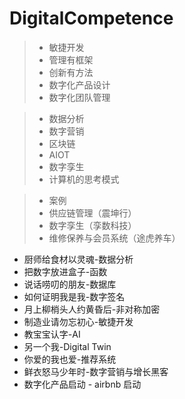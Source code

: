 # DigitalCompetence





> - 敏捷开发
> - 管理有框架
> - 创新有方法
> - 数字化产品设计
> - 数字化团队管理


> - 数据分析
> - 数字营销
> - 区块链
> - AIOT
> - 数字孪生
> - 计算机的思考模式

> - 案例
> - 供应链管理（震坤行）
> - 数字孪生（孪数科技）
> - 维修保养与会员系统（途虎养车）



- 厨师给食材以灵魂-数据分析
- 把数字放进盒子-函数
- 说话唠叨的朋友-数据库
- 如何证明我是我-数字签名
- 月上柳梢头人约黄昏后-非对称加密
- 制造业请勿忘初心-敏捷开发
- 教宝宝认字-AI
- 另一个我-Digital Twin
- 你爱的我也爱-推荐系统
- 鲜衣怒马少年时-数字营销与增长黑客
- 数字化产品启动 - airbnb 启动
